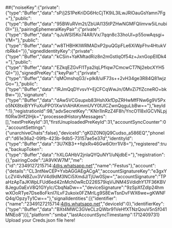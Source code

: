 ##{"noiseKey":{"private":{"type":"Buffer","data":"sP/j2S1PeKriDG6HcCjTK9iL3lLwJRlOauGsYamn7Fg="},"public":{"type":"Buffer","data":"95BWuRVm2t/ZbUAI135tPZHwNGMFQIimvw5iLnubi0I="}},"pairingEphemeralKeyPair":{"private":{"type":"Buffer","data":"qJuWSI5Ko74AR/Vx/7qqn8c33hoUI+p55owAqsgi+VM="},"public":{"type":"Buffer","data":"w8THBHKIWRMADxP2puQGpFLe6XiWpFhv4HtukVrbRk4="}},"signedIdentityKey":{"private":{"type":"Buffer","data":"kCSin+YaKMtadRiz8n2mGstIqOf54z+JxnGopElIDk4="},"public":{"type":"Buffer","data":"EZkqEZGvFl1Tya2lqLPfiqw7CmcwCT7Nj2ebcXYH5QI="}},"signedPreKey":{"keyPair":{"private":{"type":"Buffer","data":"qMOmshqG3/+plk8/ulF73s++2vH34ge3R84Q81wjzGo="},"public":{"type":"Buffer","data":"lRJmQqDYvsvY+EjCFCqWwJn/0MvZi7flZcneRO+bkBw="}},"signature":{"type":"Buffer","data":"dAw5VCGsupxb83HshXkfDpZRHwMfFNw6g9V5Pxo5NX8txiBYYFuXuPPO1XwVrAHAKmmUVY0fJICZwnQqguLbBw=="},"keyId":1},"registrationId":98,"advSecretKey":"KNn1lnRzZ4F8h/YncO118xIGCVNLpjfl0Rw3Hf2IHjk=","processedHistoryMessages":[],"nextPreKeyId":31,"firstUnuploadedPreKeyId":31,"accountSyncCounter":0,"accountSettings":{"unarchiveChats":false},"deviceId":"gKDZ0N0jQ9Cudso_a586EQ","phoneId":"d61e36a2-09fb-423b-9db5-73157ae5e37d","identityId":{"type":"Buffer","data":"3U7KB3++fqIxRv46Gw6Otrr1lV8="},"registered":true,"backupToken":{"type":"Buffer","data":"hXLGAHbV2jnlaQYQuNY1/uNjdbE="},"registration":{},"pairingCode":"JA9VKW7M","me":{"id":"2349127215714:4@s.whatsapp.net","name":"Festus"},"account":{"details":"CL3ntNwCEP+YxbAGGAEgACgA","accountSignatureKey":"e3gxYLcZV4IvNBZuv3VV4d9dM3NCi5XmdJ/TjUw0Sjw=","accountSignature":"TPaHzApTaJKWpLFUd6ed42nMch0wRcD226S79iqViJNM4SVdidhY17F36KBV8Jegu0aExV8Q1GYyIc/CbqNaDw==","deviceSignature":"9zSpXfZdlp24hmwXOoRTye7Dse8oFknI7iLvF2ukoix0FZMrlLg9S8EwTsnDvFWX6we+gKWNFQ4q/OpzyTy1Cw=="},"signalIdentities":[{"identifier":{"name":"2349127215714:4@s.whatsapp.net","deviceId":0},"identifierKey":{"type":"Buffer","data":"BXt4MWC3GVeCLzQWbr91VeHfXTNzQouV5nSf041MNEo8"}}],"platform":"smba","lastAccountSyncTimestamp":1712409731} Upload your Creds.json file here!
